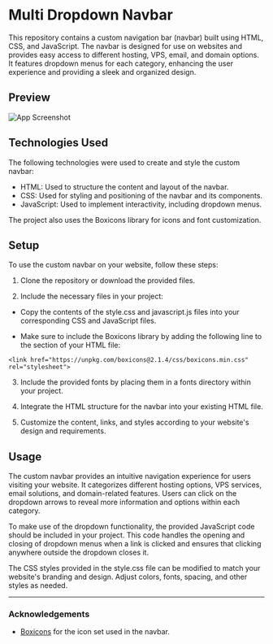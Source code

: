 
# Multi Dropdown Navbar

This repository contains a custom navigation bar (navbar) built using HTML, CSS, and JavaScript. The navbar is designed for use on websites and provides easy access to different hosting, VPS, email, and domain options. It features dropdown menus for each category, enhancing the user experience and providing a sleek and organized design.


## Preview

![App Screenshot](https://i.imgur.com/vBogD3j.jpg)

## Technologies Used

The following technologies were used to create and style the custom navbar:

- HTML: Used to structure the content and layout of the navbar.
- CSS: Used for styling and positioning of the navbar and its components.
- JavaScript: Used to implement interactivity, including dropdown menus.

The project also uses the Boxicons library for icons and font customization.
## Setup

To use the custom navbar on your website, follow these steps:

1. Clone the repository or download the provided files.

2. Include the necessary files in your project:

- Copy the contents of the style.css and javascript.js files into your corresponding CSS and JavaScript files.

- Make sure to include the Boxicons library by adding the following line to the <head> section of your HTML file:

```
<link href="https://unpkg.com/boxicons@2.1.4/css/boxicons.min.css" rel="stylesheet">
```

3. Include the provided fonts by placing them in a fonts directory within your project.

4. Integrate the HTML structure for the navbar into your existing HTML file.

5. Customize the content, links, and styles according to your website's design and requirements.

## Usage

The custom navbar provides an intuitive navigation experience for users visiting your website. It categorizes different hosting options, VPS services, email solutions, and domain-related features. Users can click on the dropdown arrows to reveal more information and options within each category.

To make use of the dropdown functionality, the provided JavaScript code should be included in your project. This code handles the opening and closing of dropdown menus when a link is clicked and ensures that clicking anywhere outside the dropdown closes it.

The CSS styles provided in the style.css file can be modified to match your website's branding and design. Adjust colors, fonts, spacing, and other styles as needed.


___

### Acknowledgements

 - [Boxicons](https://boxicons.com/) for the icon set used in the navbar.
